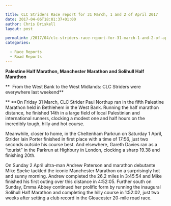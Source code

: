 ```yaml
---

title: CLC Striders Race report for 31 March, 1 and 2 of April 2017
date: 2017-04-06T18:01:37+01:00
author: Chris Driskell
layout: post

permalink: /2017/04/clc-striders-race-report-for-31-march-1-and-2-of-april-2017/
categories:

  - Race Reports
  - Road Reports
---
```

**Palestine Half Marathon, Manchester Marathon and Solihull Half Marathon**

**  From the West Bank to the West Midlands: CLC Striders were everywhere last weekend**

** **On Friday 31 March, CLC Strider Paul Northup ran in the fifth Palestine Marathon held in Bethlehem in the West Bank. Running the half marathon distance, he finished 14th in a large field of local Palestinian and international runners, clocking a modest one and half hours on the incredibly tough, hilly and hot course.

Meanwhile, closer to home, in the Cheltenham Parkrun on Saturday 1 April, Strider Iain Porter finished in first place with a time of 17:56, just two seconds outside his course best. And elsewhere, Gareth Davies ran as a “tourist” in the Parkrun at Highbury in London, clocking a sharp 19.38 and finishing 20th.

On Sunday 2 April ultra-man Andrew Paterson and marathon debutante Mike Speke tackled the iconic Manchester Marathon on a surprisingly hot and sunny morning. Andrew completed the 26.2 miles in 3:45:54 and Mike finished his first outing over this distance in 4:52:05. Further south on Sunday, Emma Abbey continued her prolific form by running the inaugural Solihull Half Marathon and completing the hilly course in 1:52:02, just two weeks after setting a club record in the Gloucester 20-mile road race.